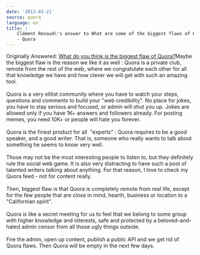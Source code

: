 ```yaml
---
date: '2013-03-21'
source: quora
language: en
title: |
    Clément Renaud\'s answer to What are some of the biggest flaws of Quora?
    - Quora
---
```


Originally Answered: [What do you think is the biggest flaw of
Quora?](http://quora.com/What-do-you-think-is-the-biggest-flaw-of-Quora?no_redirect=1)Maybe
the biggest flaw is the reason we like it as well : Quora is a private
club, remote from the rest of the web, where we congratulate each other
for all that knowledge we have and how clever we will get with such an
amazing tool.\
\
Quora is a very elitist community where you have to watch your steps,
questions and comments to build your \"web credibility\". No place for
jokes, you have to stay serious and focused, or admin will shut you up.
Jokes are allowed only if you have 1K+ answers and followers already.
For posting memes, you need 10K+ or people will hate you forever.\
\
Quora is the finest product for all  \"experts\" : Quora requires to be
a good speaker, and a good writer. That is, someone who really wants to
talk about something he seems to know very well.\
\
Those may not be the most interesting people to listen to, but they
definitely rule the social web game. It is also very distracting to have
such a pool of talented writers talking about anything. For that reason,
I love to check my Quora feed - not for content really.\
\
Then, biggest flaw is that Quora is completely remote from real life,
except for the few people that are close in mind, hearth, business or
location to a \"Californian spirit\".\
\
Quora is like a secret meeting for us to feel that we belong to some
group with higher knowledge and interests, safe and protected by a
beloved-and-hated admin censor from all those ugly things outside.\
 \
Fire the admin, open up content, publish a public API and we get rid of
Quora flaws. Then Quora will be empty in the next few days.
